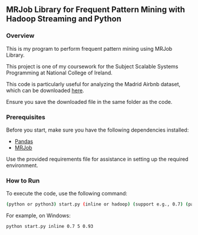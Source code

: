 ## MRJob Library for Frequent Pattern Mining with Hadoop Streaming and Python

### Overview

This is my program to perform frequent pattern mining using MRJob Library.

This project is one of my coursework for the Subject Scalable Systems Programming at National College of Ireland. 

This code is particularly useful for analyzing the Madrid Airbnb dataset, 
which can be downloaded [here](https://www.kaggle.com/rusiano/madrid-airbnb-data?select=listings_detailed.csv). 

Ensure you save the downloaded file in the same folder as the code.

### Prerequisites

Before you start, make sure you have the following dependencies installed:

- [Pandas](https://pandas.pydata.org/)
- [MRJob](https://pythonhosted.org/mrjob/)

Use the provided requirements file for assistance in setting up the required environment.

### How to Run

To execute the code, use the following command:

```bash
(python or python3) start.py (inline or hadoop) (support e.g., 0.7) (passes k e.g., 5) (confidence e.g., 0.93)
```

For example, on Windows:

```bash
python start.py inline 0.7 5 0.93
```